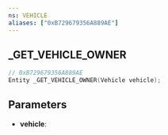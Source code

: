 ```yaml
---
ns: VEHICLE
aliases: ["0xB729679356A889AE"]
---
```

## _GET_VEHICLE_OWNER

```c
// 0xB729679356A889AE
Entity _GET_VEHICLE_OWNER(Vehicle vehicle);
```

## Parameters
* **vehicle**:

